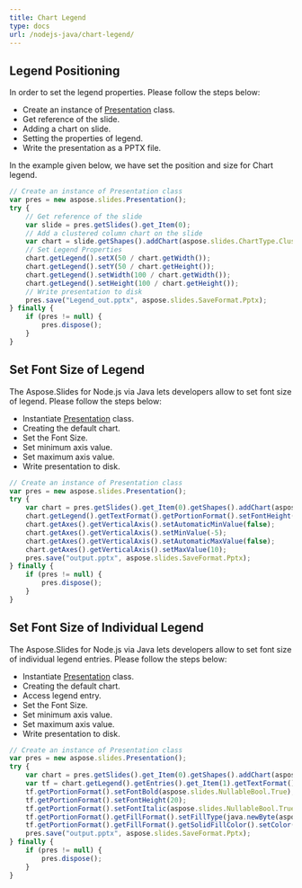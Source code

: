 ```yaml
---
title: Chart Legend
type: docs
url: /nodejs-java/chart-legend/
---
```


## **Legend Positioning**
In order to set the legend properties. Please follow the steps below:

- Create an instance of [Presentation](https://reference.aspose.com/slides/nodejs-java/aspose.slides/Presentation) class.
- Get reference of the slide.
- Adding a chart on slide.
- Setting the properties of legend.
- Write the presentation as a PPTX file.

In the example given below, we have set the position and size for Chart legend.

```javascript
// Create an instance of Presentation class
var pres = new aspose.slides.Presentation();
try {
    // Get reference of the slide
    var slide = pres.getSlides().get_Item(0);
    // Add a clustered column chart on the slide
    var chart = slide.getShapes().addChart(aspose.slides.ChartType.ClusteredColumn, 50, 50, 500, 500);
    // Set Legend Properties
    chart.getLegend().setX(50 / chart.getWidth());
    chart.getLegend().setY(50 / chart.getHeight());
    chart.getLegend().setWidth(100 / chart.getWidth());
    chart.getLegend().setHeight(100 / chart.getHeight());
    // Write presentation to disk
    pres.save("Legend_out.pptx", aspose.slides.SaveFormat.Pptx);
} finally {
    if (pres != null) {
        pres.dispose();
    }
}
```

## **Set Font Size of Legend**
The Aspose.Slides for Node.js via Java lets developers allow to set font size of legend. Please follow the steps below: 

- Instantiate [Presentation](https://reference.aspose.com/slides/nodejs-java/aspose.slides/Presentation) class.
- Creating the default chart.
- Set the Font Size.
- Set minimum axis value.
- Set maximum axis value.
- Write presentation to disk.

```javascript
// Create an instance of Presentation class
var pres = new aspose.slides.Presentation();
try {
    var chart = pres.getSlides().get_Item(0).getShapes().addChart(aspose.slides.ChartType.ClusteredColumn, 50, 50, 600, 400);
    chart.getLegend().getTextFormat().getPortionFormat().setFontHeight(20);
    chart.getAxes().getVerticalAxis().setAutomaticMinValue(false);
    chart.getAxes().getVerticalAxis().setMinValue(-5);
    chart.getAxes().getVerticalAxis().setAutomaticMaxValue(false);
    chart.getAxes().getVerticalAxis().setMaxValue(10);
    pres.save("output.pptx", aspose.slides.SaveFormat.Pptx);
} finally {
    if (pres != null) {
        pres.dispose();
    }
}
```

## **Set Font Size of Individual Legend**
The Aspose.Slides for Node.js via Java lets developers allow to set font size of individual legend entries. Please follow the steps below: 

- Instantiate [Presentation](https://reference.aspose.com/slides/nodejs-java/aspose.slides/Presentation) class.
- Creating the default chart.
- Access legend entry.
- Set the Font Size.
- Set minimum axis value.
- Set maximum axis value.
- Write presentation to disk.

```javascript
// Create an instance of Presentation class
var pres = new aspose.slides.Presentation();
try {
    var chart = pres.getSlides().get_Item(0).getShapes().addChart(aspose.slides.ChartType.ClusteredColumn, 50, 50, 600, 400);
    var tf = chart.getLegend().getEntries().get_Item(1).getTextFormat();
    tf.getPortionFormat().setFontBold(aspose.slides.NullableBool.True);
    tf.getPortionFormat().setFontHeight(20);
    tf.getPortionFormat().setFontItalic(aspose.slides.NullableBool.True);
    tf.getPortionFormat().getFillFormat().setFillType(java.newByte(aspose.slides.FillType.Solid));
    tf.getPortionFormat().getFillFormat().getSolidFillColor().setColor(java.getStaticFieldValue("java.awt.Color", "BLUE"));
    pres.save("output.pptx", aspose.slides.SaveFormat.Pptx);
} finally {
    if (pres != null) {
        pres.dispose();
    }
}
```

